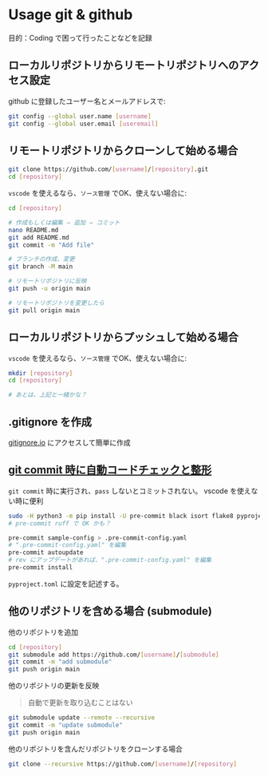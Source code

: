 # Usage git & github

目的：Coding で困って行ったことなどを記録

## ローカルリポジトリからリモートリポジトリへのアクセス設定

github に登録したユーザー名とメールアドレスで:
~~~sh
git config --global user.name [username]
git config --global user.email [useremail]
~~~

## リモートリポジトリからクローンして始める場合
~~~sh
git clone https://github.com/[username]/[repository].git
cd [repository]
~~~

`vscode` を使えるなら、`ソース管理` でOK、使えない場合に:

~~~sh
cd [repository]

# 作成もしくは編集 ⇒ 追加 ⇒ コミット
nano README.md
git add README.md
git commit -m "Add file"

# ブランチの作成、変更
git branch -M main

# リモートリポジトリに反映
git push -u origin main

# リモートリポジトリを変更したら
git pull origin main
~~~

## ローカルリポジトリからプッシュして始める場合

`vscode` を使えるなら、`ソース管理` でOK、使えない場合に:

~~~sh
mkdir [repository]
cd [repository]

# あとは、上記と一緒かな？
~~~

## .gitignore を作成

[gitignore.io](https://www.toptal.com/developers/gitignore) にアクセスして簡単に作成

## [git commit 時に自動コードチェックと整形](https://blog.imind.jp/entry/2022/03/11/003534)

`git commit` 時に実行され、`pass` しないとコミットされない。
vscode を使えない時に便利

~~~sh
sudo -H python3 -m pip install -U pre-commit black isort flake8 pyproject-flake8 mypy
# pre-commit ruff で OK かも？

pre-commit sample-config > .pre-commit-config.yaml
# ".pre-commit-config.yaml" を編集
pre-commit autoupdate
# rev にアップデートがあれば、".pre-commit-config.yaml" を編集
pre-commit install
~~~
`pyproject.toml` に設定を記述する。

## 他のリポジトリを含める場合 (submodule)

他のリポジトリを追加

~~~sh
cd [repository]
git submodule add https://github.com/[username]/[submodule]
git commit -m "add submodule"
git push origin main
~~~

他のリポジトリの更新を反映 
> 自動で更新を取り込むことはない

~~~sh
git submodule update --remote --recursive
git commit -m "update submodule"
git push origin main
~~~

他のリポジトリを含んだリポジトリをクローンする場合

~~~sh
git clone --recursive https://github.com/[username]/[repository]
~~~